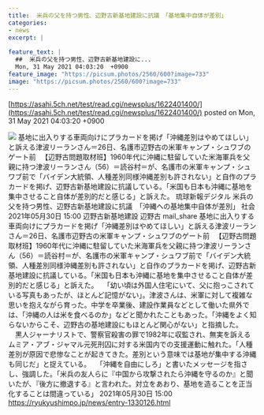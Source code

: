 ```yaml
---
title:  米兵の父を持つ男性、辺野古新基地建設に抗議　「基地集中自体が差別」  
categories:
- news
excerpt: |
  
feature_text: |
  ##  米兵の父を持つ男性、辺野古新基地建設に...
  Mon, 31 May 2021 04:03:20  +0900
feature_image: "https://picsum.photos/2560/600?image=733"
image: "https://picsum.photos/2560/600?image=733"
---
```


[https://asahi.5ch.net/test/read.cgi/newsplus/1622401400/](https://asahi.5ch.net/test/read.cgi/newsplus/1622401400/)
posted on Mon, 31 May 2021 04:03:20  +0900

<!--more-->

![](https://030b46df30379e0bf930783bea7c8649.cdnext.stream.ne.jp/archives/002/202105/a0745dca66e4970ba2a09d36b8af067e.jpg) 基地に出入りする車両向けにプラカードを掲げ「沖縄差別はやめてほしい」と訴える津波リーランさん＝26日、名護市辺野古の米軍キャンプ・シュワブのゲート前 　【辺野古問題取材班】1960年代に沖縄に駐留していた米海軍兵を父親に持つ津波リーランさん（56）＝読谷村＝が、名護市の米軍キャンプ・シュワブ前で「バイデン大統領、人種差別同様沖縄差別も許されない」と自作のプラカードを掲げ、辺野古新基地建設に抗議している。「米国も日本も沖縄に基地を集中させること自体が差別的だと感じる」と訴えた。 琉球新報デジタル 米兵の父を持つ男性、辺野古新基地建設に抗議　「沖縄への基地集中自体が差別」 社会 2021年05月30日 15:00 辺野古新基地建設 辺野古 mail_share 基地に出入りする車両向けにプラカードを掲げ「沖縄差別はやめてほしい」と訴える津波リーランさん＝26日、名護市辺野古の米軍キャンプ・シュワブのゲート前 　【辺野古問題取材班】1960年代に沖縄に駐留していた米海軍兵を父親に持つ津波リーランさん（56）＝読谷村＝が、名護市の米軍キャンプ・シュワブ前で「バイデン大統領、人種差別同様沖縄差別も許されない」と自作のプラカードを掲げ、辺野古新基地建設に抗議している。「米国も日本も沖縄に基地を集中させること自体が差別的だと感じる」と訴えた。 　「幼い頃は外国人住宅にいて、父に抱っこされている写真もあったが、ほとんど記憶がない」。津波さんは、米軍に対して複雑な思いを抱えながら育った。中学を卒業後、建設作業員などとして働いた県外では、「沖縄の人は米を食べるのか」などと聞かれたこともあった。「沖縄をよく知らないからこそ、辺野古の基地建設にもほとんど関心がない」と指摘した。 　黒人ジャーナリストで、警察官殺害の罪で1982年に収監され、無実を訴えるムミア・アブ・ジャマル元死刑囚に対する米国内での支援運動に触れた。「人種差別が原因で悲惨なことが起きてきた。差別という意味では基地が集中する沖縄も同じだ」と捉えている。 　「沖縄を自由にしろ」と書いたメッセージを指さし、強調した。「米兵の友人らに『中国から攻撃されたら沖縄を守るのか』と聞いたが、『後方に撤退する』と言われた。対立をあおり、基地を造ることを正当化することは間違っている」 2021年05月30日 15:00 https://ryukyushimpo.jp/news/entry-1330126.html
